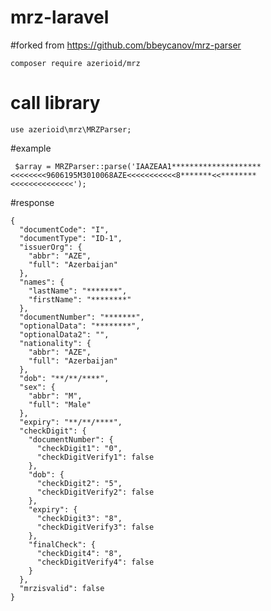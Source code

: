# mrz-laravel


#forked from 
https://github.com/bbeycanov/mrz-parser

``` composer require azerioid/mrz ```

# call library
```use azerioid\mrz\MRZParser;```


#example

``` $array = MRZParser::parse('IAAZEAA1********************<<<<<<<<9606195M3010068AZE<<<<<<<<<<<8*******<<********<<<<<<<<<<<<<<');```


#response

```
{
  "documentCode": "I",
  "documentType": "ID-1",
  "issuerOrg": {
    "abbr": "AZE",
    "full": "Azerbaijan"
  },
  "names": {
    "lastName": "*******",
    "firstName": "********"
  },
  "documentNumber": "*******",
  "optionalData": "********",
  "optionalData2": "",
  "nationality": {
    "abbr": "AZE",
    "full": "Azerbaijan"
  },
  "dob": "**/**/****",
  "sex": {
    "abbr": "M",
    "full": "Male"
  },
  "expiry": "**/**/****",
  "checkDigit": {
    "documentNumber": {
      "checkDigit1": "0",
      "checkDigitVerify1": false
    },
    "dob": {
      "checkDigit2": "5",
      "checkDigitVerify2": false
    },
    "expiry": {
      "checkDigit3": "8",
      "checkDigitVerify3": false
    },
    "finalCheck": {
      "checkDigit4": "8",
      "checkDigitVerify4": false
    }
  },
  "mrzisvalid": false
}
```

